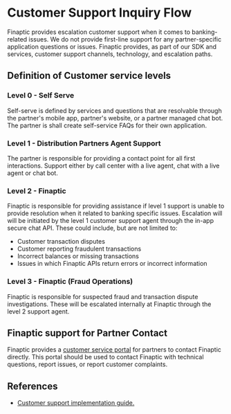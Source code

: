 # Customer Support Inquiry Flow

Finaptic provides escalation customer support when it comes to banking-related issues. We do not provide first-line support for any partner-specific application questions or issues. Finaptic provides, as part of our SDK and services, customer support channels, technology, and escalation paths.

## Definition of Customer service levels

### Level 0 - Self Serve

Self-serve is defined by services and questions that are resolvable through the partner's mobile app, partner's website, or a partner managed chat bot. The partner is shall create self-service FAQs for their own application.

### Level 1 - Distribution Partners Agent Support

The partner is responsible for providing a contact point for all first interactions. Support either by call center with a live agent, chat with a live agent or chat bot.

### Level 2 - Finaptic

Finaptic is responsible for providing assistance if level 1 support is unable to provide resolution when it related to banking specific issues. Escalation will will be initiated by the level 1 customer support agent through the in-app secure chat API. These could include, but are not limited to:

* Customer transaction disputes
* Customer reporting fraudulent transactions
* Incorrect balances or missing transactions
* Issues in which Finaptic APIs return errors or incorrect information


### Level 3 - Finaptic (Fraud Operations)

Finaptic is responsible for suspected fraud and transaction dispute investigations. These will be escalated internally at Finaptic through the level 2 support agent.

## Finaptic support for Partner Contact

Finaptic provides a [customer service portal](https://thebaasco.atlassian.net/servicedesk/customer/portal/3) for partners to contact Finaptic directly. This portal should be used to contact Finaptic with technical questions, report issues, or report customer complaints.

## References
- [Customer support implementation guide.](../customer_support_guide/)
